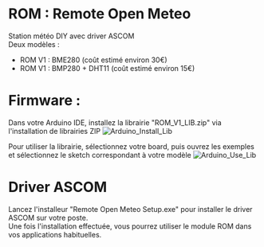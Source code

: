 # ROM : Remote Open Meteo
Station météo DIY avec driver ASCOM<br />
Deux modèles :
- ROM V1 : BME280 (coût estimé environ 30€)
- ROM V1 : BMP280 + DHT11 (coût estimé environ 15€)

# Firmware :
Dans votre Arduino IDE, installez la librairie "ROM_V1_LIB.zip" via l'installation de librairies ZIP
![Arduino_Install_Lib](https://github.com/Juani005999/ROM_DEV/assets/109244995/0feda781-852f-46a7-a6fe-2ad0d3361f93)

Pour utiliser la librairie, sélectionnez votre board, puis ouvrez les exemples et sélectionnez le sketch correspondant à votre modèle
![Arduino_Use_Lib](https://github.com/Juani005999/ROM_DEV/assets/109244995/5e8c41fe-f3c6-49fb-8bb1-e2db27dd1c7c)

# Driver ASCOM
Lancez l'installeur "Remote Open Meteo Setup.exe" pour installer le driver ASCOM sur votre poste.<br />
Une fois l'installation effectuée, vous pourrez utiliser le module ROM dans vos applications habituelles.
